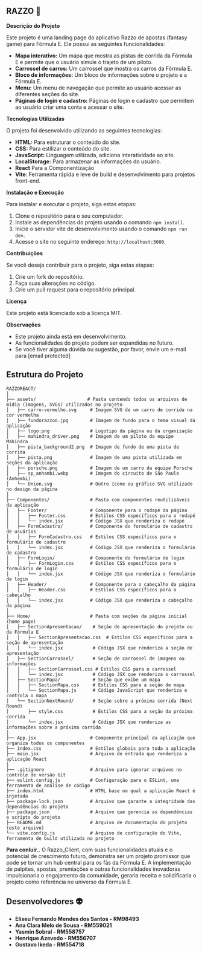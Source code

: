 ## **RAZZO** 🚀

**Descrição do Projeto**

Este projeto é uma landing page do aplicativo Razzo de apostas (fantasy game) para Fórmula E. Ele possui as seguintes funcionalidades:

* **Mapa interativo:** Um mapa que mostra as pistas de corrida da Fórmula E e permite que o usuário simule o trajeto de um piloto.
* **Carrossel de carros:** Um carrossel que mostra os carros da Fórmula E.
* **Bloco de informações:** Um bloco de informações sobre o projeto e a Fórmula E.
* **Menu:** Um menu de navegação que permite ao usuário acessar as diferentes seções do site.
* **Páginas de login e cadastro:** Páginas de login e cadastro que permitem ao usuário criar uma conta e acessar o site.

**Tecnologias Utilizadas**

O projeto foi desenvolvido utilizando as seguintes tecnologias:

* **HTML:** Para estruturar o conteúdo do site.
* **CSS:** Para estilizar o conteúdo do site.
* **JavaScript:** Linguagem utilizada, adiciona interatividade ao site.
* **LocalStorage:** Para armazenar as informações do usuário.
* **React** Para a Componentização
* **Vite**: Ferramenta rápida e leve de build e desenvolvimento para projetos front-end.

**Instalação e Execução**

Para instalar e executar o projeto, siga estas etapas:

1. Clone o repositório para o seu computador.
2. Instale as dependências do projeto usando o comando `npm install`.
3. Inicie o servidor vite de desenvolvimento usando o comando `npm run dev`.
4. Acesse o site no seguinte endereço: `http://localhost:3000`.

**Contribuições**

Se você deseja contribuir para o projeto, siga estas etapas:

1. Crie um fork do repositório.
2. Faça suas alterações no código.
3. Crie um pull request para o repositório principal.

**Licença**

Este projeto está licenciado sob a licença MIT.

**Observações**

* Este projeto ainda está em desenvolvimento.
* As funcionalidades do projeto podem ser expandidas no futuro.
* Se você tiver alguma dúvida ou sugestão, por favor, envie um e-mail para [email protected]

## Estrutura do Projeto


```
RAZZOREACT/
│
├── assets/                   # Pasta contendo todos os arquivos de mídia (imagens, SVGs) utilizados no projeto
│   ├── carro-vermelho.svg     # Imagem SVG de um carro de corrida na cor vermelha
│   ├── fundorazzoo.jpg        # Imagem de fundo para o tema visual da aplicação
│   ├── logo.png               # Logotipo da página ou da organização
│   ├── mahindra_driver.png    # Imagem de um piloto da equipe Mahindra
│   ├── pista_background2.png  # Imagem de fundo de uma pista de corrida
│   ├── pista.png              # Imagem de uma pista utilizada em seções da aplicação
│   ├── porsche.png            # Imagem de um carro da equipe Porsche
│   ├── sp_anhambi.webp        # Imagem do circuito de São Paulo (Anhembi)
│   └── Union.svg              # Outro ícone ou gráfico SVG utilizado no design da página
│
├── Componentes/               # Pasta com componentes reutilizáveis da aplicação
│   ├── Footer/                # Componente para o rodapé da página
│   │   ├── Footer.css         # Estilos CSS específicos para o rodapé
│   │   └── index.jsx          # Código JSX que renderiza o rodapé
│   ├── FormCadastro/          # Componente do formulário de cadastro de usuários
│   │   ├── FormCadastro.css   # Estilos CSS específicos para o formulário de cadastro
│   │   └── index.jsx          # Código JSX que renderiza o formulário de cadastro
│   ├── FormLogin/             # Componente do formulário de login
│   │   ├── FormLogin.css      # Estilos CSS específicos para o formulário de login
│   │   └── index.jsx          # Código JSX que renderiza o formulário de login
│   ├── Header/                # Componente para o cabeçalho da página
│   │   ├── Header.css         # Estilos CSS específicos para o cabeçalho
│   │   └── index.jsx          # Código JSX que renderiza o cabeçalho da página
│
├── Home/                      # Pasta com seções da página inicial (home page)
│   ├── SectionApresentacao/    # Seção de apresentação do projeto ou da Fórmula E
│   │   ├── SectionApresentacao.css  # Estilos CSS específicos para a seção de apresentação
│   │   └── index.jsx           # Código JSX que renderiza a seção de apresentação
│   ├── SectionCarrossel/       # Seção de carrossel de imagens ou informações
│   │   ├── SectionCarrossel.css # Estilos CSS para o carrossel
│   │   └── index.jsx           # Código JSX que renderiza o carrossel
│   ├── SectionMapa/            # Seção que exibe um mapa
│   │   ├── SectionMapa.css     # Estilos CSS para a seção de mapa
│   │   └── SectionMapa.js      # Código JavaScript que renderiza e controla o mapa
│   └── SectionNextRound/       # Seção sobre a próxima corrida (Next Round)
│       ├── style.css           # Estilos CSS para a seção da próxima corrida
│       └── index.jsx           # Código JSX que renderiza as informações sobre a próxima corrida
│
├── App.jsx                    # Componente principal da aplicação que organiza todos os componentes
├── index.css                  # Estilos globais para toda a aplicação
├── main.jsx                   # Arquivo de entrada que renderiza a aplicação React
│
├── .gitignore                 # Arquivo para ignorar arquivos no controle de versão Git
├── eslint.config.js           # Configuração para o ESLint, uma ferramenta de análise de código
├── index.html                 # HTML base no qual a aplicação React é injetada
├── package-lock.json          # Arquivo que garante a integridade das dependências do projeto
├── package.json               # Arquivo que gerencia as dependências e scripts do projeto
├── README.md                  # Arquivo de documentação do projeto (este arquivo)
└── vite.config.js             # Arquivo de configuração do Vite, ferramenta de build utilizada no projeto
```

**Para conluir..**
O Razzo_Client, com suas funcionalidades atuais e o potencial de crescimento futuro, demonstra ser um projeto promissor que pode se tornar um hub central para os fãs da Fórmula E. A implementação de palpites, apostas, premiações e outras funcionalidades inovadoras impulsionaria o engajamento da comunidade, geraria receita e solidificaria o projeto como referência no universo da Fórmula E.

## Desenvolvedores :alien:
- **Eliseu Fernando Mendes dos Santos - RM98493**
- **Ana Clara Melo de Sousa - RM559021**
- **Yasmin Sobral - RM558757**
- **Henrique Azevedo - RM556707**
- **Gustavo Ikeda - RM554718**


